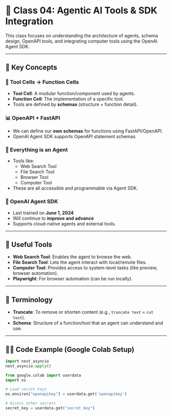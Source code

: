 # 🧠 Class 04: Agentic AI Tools & SDK Integration

This class focuses on understanding the architecture of agents, schema design, OpenAPI tools, and integrating computer tools using the OpenAI Agent SDK.

---

## 📘 Key Concepts

### 🧰 Tool Cells → Function Cells
- **Tool Cell**: A modular function/component used by agents.
- **Function Cell**: The implementation of a specific tool.
- Tools are defined by **schemas** (structure + function detail).

### 📊 OpenAPI + FastAPI
- We can define our **own schemas** for functions using FastAPI/OpenAPI.
- OpenAI Agent SDK supports OpenAPI statement schemas.

### 🤖 Everything is an Agent
- Tools like:
  - Web Search Tool
  - File Search Tool
  - Browser Tool
  - Computer Tool
- These are all accessible and programmable via Agent SDK.

### 🧠 OpenAI Agent SDK
- Last trained on **June 1, 2024**
- Will continue to **improve and advance**
- Supports cloud-native agents and external tools.

---

## 🧪 Useful Tools

- **Web Search Tool**: Enables the agent to browse the web.
- **File Search Tool**: Lets the agent interact with local/remote files.
- **Computer Tool**: Provides access to system-level tasks (like preview, browser automation).
- **Playwright**: For browser automation (can be run locally).

---

## 🧾 Terminology

- **Truncate**: To remove or shorten content (e.g., `truncate text` = `cut text`).
- **Schema**: Structure of a function/tool that an agent can understand and use.

---

## 🧑‍💻 Code Example (Google Colab Setup)

```python
import nest_asyncio
nest_asyncio.apply()

from google.colab import userdata
import os

# Load secret keys
os.environ["openapikey"] = userdata.get('openapikey')

# Access other secrets
secret_key = userdata.get("secret key")
